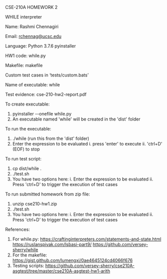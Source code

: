 CSE-210A  HOMEWORK 2


WHILE interpreter


Name: Rashmi Chennagiri


Email: rchennag@ucsc.edu


Language: Python 3.7.6
pyinstaller


HW1 code: while.py

Makefile: makefile

Custom test cases in ‘tests/custom.bats’

Name of executable: while

Test evidence: cse-210-hw2-report.pdf


To create executable:
1. pyinstaller --onefile while.py 
2. An executable named 'while' will be created in the 'dist' folder


To run the executable:
1. ./while  (run this from the 'dist' folder)
2. Enter the expression to be evaluated 
     i. press 'enter' to execute
    ii. 'ctrl+D' (EOF) to stop


To run test script:
1. cp dist/while .
2. ./test.sh
3. You have two options here:
     i. Enter the expression to be evaluated
    ii. Press 'ctrl+D' to trigger the execution of test cases


To run submitted homework from zip file:
1. unzip cse210-hw1.zip
2. ./test.sh
3. You have two options here:
     i. Enter the expression to be evaluated
    ii. Press 'ctrl+D' to trigger the execution of test cases



References:
1. For while.py:
https://craftinginterpreters.com/statements-and-state.html
https://ruslanspivak.com/lsbasi-part9/
https://github.com/versey-sherry/while
2. For the makefile: 
    https://gist.github.com/lumengxi/0ae4645124cd4066f676
3. Testing scripts: 
    https://github.com/versey-sherry/cse210A-asgtest/tree/master/cse210A-asgtest-hw1-arith
